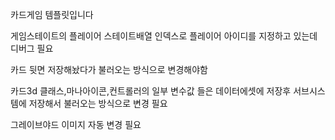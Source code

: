 카드게임 템플릿입니다

게임스테이트의 플레이어 스테이트배열 인덱스로 플레이어 아이디를 지정하고 있는데 디버그 필요

카드 뒷면 저장해놨다가 불러오는 방식으로 변경해야함

카드3d 클래스,마나아이콘,컨트롤러의 일부 변수값 들은 데이터에셋에 저장후 서브시스템에 저장해서 불러오는 방식으로 변경 필요

그레이브야드 이미지 자동 변경 필요